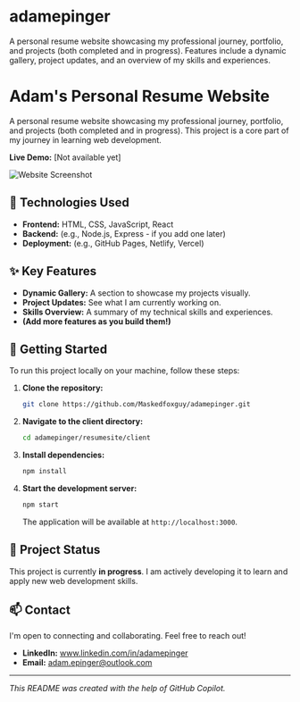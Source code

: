 # adamepinger
A personal resume website showcasing my professional journey, portfolio, and projects (both completed and in progress). Features include a dynamic gallery, project updates, and an overview of my skills and experiences.
# Adam's Personal Resume Website

A personal resume website showcasing my professional journey, portfolio, and projects (both completed and in progress). This project is a core part of my journey in learning web development.

**Live Demo:** [Not available yet]

![Website Screenshot](<path to your screenshot image>)

## 🚀 Technologies Used

*   **Frontend:** HTML, CSS, JavaScript, React
*   **Backend:** (e.g., Node.js, Express - if you add one later)
*   **Deployment:** (e.g., GitHub Pages, Netlify, Vercel)

## ✨ Key Features

*   **Dynamic Gallery:** A section to showcase my projects visually.
*   **Project Updates:** See what I am currently working on.
*   **Skills Overview:** A summary of my technical skills and experiences.
*   **(Add more features as you build them!)**

## 🔧 Getting Started

To run this project locally on your machine, follow these steps:

1.  **Clone the repository:**
    ```sh
    git clone https://github.com/Maskedfoxguy/adamepinger.git
    ```

2.  **Navigate to the client directory:**
    ```sh
    cd adamepinger/resumesite/client
    ```

3.  **Install dependencies:**
    ```sh
    npm install
    ```

4.  **Start the development server:**
    ```sh
    npm start
    ```
    The application will be available at `http://localhost:3000`.

## 🚧 Project Status

This project is currently **in progress**. I am actively developing it to learn and apply new web development skills.

## 📫 Contact

I'm open to connecting and collaborating. Feel free to reach out!

*   **LinkedIn:** www.linkedin.com/in/adamepinger
*   **Email:** adam.epinger@outlook.com

---
*This README was created with the help of GitHub Copilot.*

